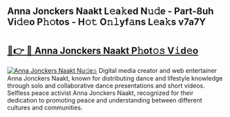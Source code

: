 ## Anna Jonckers Naakt L𝚎a𝚔ed N𝚞𝚍e - Part-8uh Vi𝚍𝚎o P𝚑𝚘tos - H𝚘𝚝 O𝚗𝚕yf𝚊ns L𝚎a𝚔s v7a7Y

# <h2><a href="http://kfbzjq.oniu.top/?m=Anna+Jonckers+Naakt">🔗👉 🔴 Anna Jonckers Naakt P𝚑ot𝚘𝚜 V𝚒d𝚎o</a></h2>

[![Anna Jonckers Naakt Nu𝚍e𝚜](https://i.imgur.com/0qMVB7G.gif)](http://kfbzjq.oniu.top/?m=Anna+Jonckers+Naakt)
Digital media creator and web entertainer Anna Jonckers Naakt, known for distributing dance and lifestyle knowledge through solo and collaborative dance presentations and short videos. Selfless peace activist Anna Jonckers Naakt, recognized for their dedication to promoting peace and understanding between different cultures and communities.  
